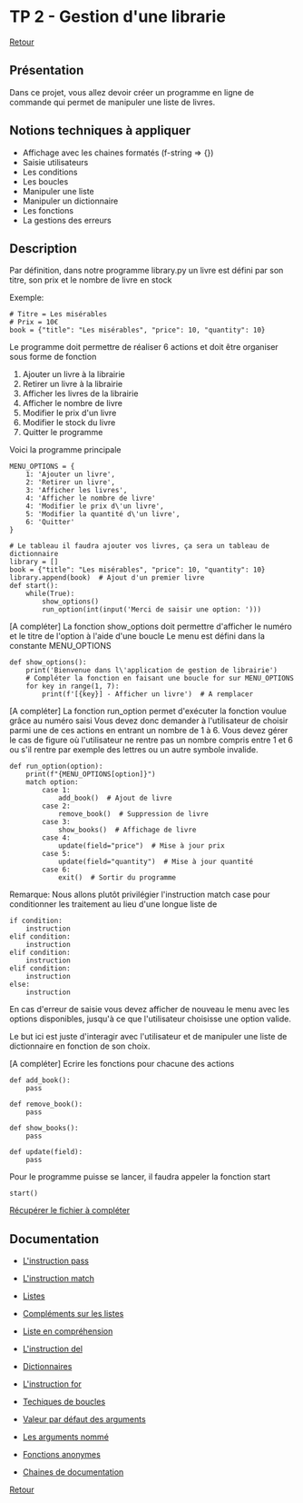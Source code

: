 # TP 2 - Gestion d'une librarie

[Retour](../README.md)

## Présentation

Dans ce projet, vous allez devoir créer un programme en ligne de commande qui permet de manipuler une liste de livres.


## Notions techniques à appliquer

- Affichage avec les chaines formatés (f-string => {})
- Saisie utilisateurs
- Les conditions
- Les boucles
- Manipuler une liste
- Manipuler un dictionnaire
- Les fonctions
- La gestions des erreurs

## Description

Par définition, dans notre programme library.py un livre est défini par son titre, son prix et le nombre de livre en stock

Exemple:
```
# Titre = Les misérables  
# Prix = 10€
book = {"title": "Les misérables", "price": 10, "quantity": 10}
```

Le programme doit permettre de réaliser 6 actions  et doit être organiser sous forme de fonction
1. Ajouter un livre à la librairie
2. Retirer un livre à la librairie
3. Afficher les livres de la librairie
4. Afficher le nombre de livre
5. Modifier le prix d'un livre
6. Modifier le stock du livre
7. Quitter le programme

Voici la programme principale  
```
MENU_OPTIONS = { 
    1: 'Ajouter un livre', 
    2: 'Retirer un livre', 
    3: 'Afficher les livres', 
    4: 'Afficher le nombre de livre'
    4: 'Modifier le prix d\'un livre', 
    5: 'Modifier la quantité d\'un livre', 
    6: 'Quitter' 
}

# Le tableau il faudra ajouter vos livres, ça sera un tableau de dictionnaire 
library = [] 
book = {"title": "Les misérables", "price": 10, "quantity": 10} 
library.append(book)  # Ajout d'un premier livre 
def start(): 
    while(True): 
        show_options() 
        run_option(int(input('Merci de saisir une option: ')))
```

[A compléter] La fonction show_options doit permettre d'afficher le numéro et le titre de l'option à l'aide d'une boucle 
Le menu est défini dans la constante MENU_OPTIONS

```
def show_options(): 
    print('Bienvenue dans l\'application de gestion de librairie') 
    # Compléter la fonction en faisant une boucle for sur MENU_OPTIONS 
    for key in range(1, 7): 
        print(f'[{key}] - Afficher un livre')  # A remplacer
```


[A compléter] La fonction run_option permet d'exécuter la fonction voulue grâce au numéro saisi
Vous devez donc demander à l'utilisateur de choisir parmi une de ces actions en entrant un nombre de 1 à 6.
Vous devez gérer le cas de figure où l'utilisateur ne rentre pas un nombre compris entre 1 et 6 ou s'il rentre par exemple des lettres ou un autre symbole invalide. 
```
def run_option(option): 
    print(f"{MENU_OPTIONS[option]}") 
    match option: 
        case 1: 
            add_book()  # Ajout de livre 
        case 2: 
            remove_book()  # Suppression de livre 
        case 3: 
            show_books()  # Affichage de livre 
        case 4: 
            update(field="price")  # Mise à jour prix 
        case 5: 
            update(field="quantity")  # Mise à jour quantité 
        case 6: 
            exit()  # Sortir du programme
```

Remarque: Nous allons plutôt privilégier l'instruction match case  pour conditionner les traitement au lieu d'une longue liste de 
```
if condition: 
    instruction 
elif condition: 
    instruction
elif condition:  
    instruction
elif condition:  
    instruction 
else: 
    instruction
```

En cas d'erreur de saisie vous devez afficher de nouveau le menu avec les options disponibles, jusqu'à ce que l'utilisateur choisisse une option valide.

Le but ici est juste d'interagir avec l'utilisateur et de manipuler une liste de dictionnaire en fonction de son choix.

[A compléter]  Ecrire les fonctions pour chacune des actions
```
def add_book():
    pass

def remove_book():
    pass

def show_books():
    pass

def update(field):
    pass

```

Pour le programme puisse se lancer, il faudra appeler la fonction start
```
start()
```

[Récupérer le fichier à compléter](https://raw.githubusercontent.com/techmindconsulting/workshop-python/main/tp-2-library/main.py)

## Documentation
- [L'instruction pass](https://docs.python.org/fr/3/tutorial/controlflow.html#pass-statements)

- [L'instruction match](https://docs.python.org/fr/3/tutorial/controlflow.html#match-statements)

- [Listes](https://docs.python.org/fr/3/tutorial/introduction.html#lists)

- [Compléments sur les listes](https://docs.python.org/fr/3/tutorial/datastructures.html#more-on-lists)

- [Liste en compréhension](https://docs.python.org/fr/3/tutorial/datastructures.html#list-comprehensions)

- [L'instruction del](https://docs.python.org/3/tutorial/datastructures.html#the-del-statement)

- [Dictionnaires](https://docs.python.org/fr/3/tutorial/datastructures.html#dictionaries)

- [L'instruction for](https://docs.python.org/fr/3/tutorial/controlflow.html#for-statements)

- [Techiques de boucles](https://docs.python.org/fr/3/tutorial/datastructures.html#looping-techniques)

- [Valeur par défaut des arguments](https://docs.python.org/fr/3/tutorial/controlflow.html#default-argument-values)

- [Les arguments nommé](https://docs.python.org/fr/3/tutorial/controlflow.html#keyword-arguments)

- [Fonctions anonymes](https://docs.python.org/fr/3/tutorial/controlflow.html#lambda-expressions)

- [Chaines de documentation](https://docs.python.org/fr/3/tutorial/controlflow.html#documentation-strings)


[Retour](../README.md)